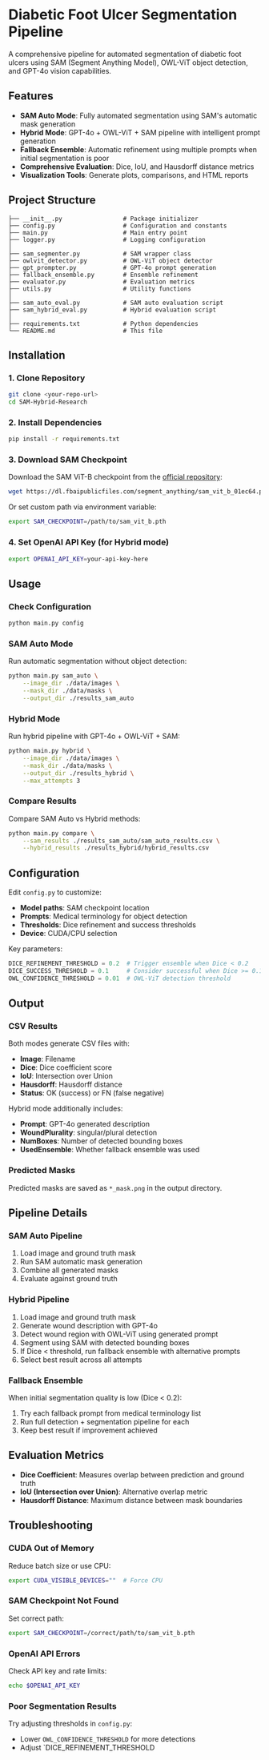 # Diabetic Foot Ulcer Segmentation Pipeline

A comprehensive pipeline for automated segmentation of diabetic foot ulcers using SAM (Segment Anything Model), OWL-ViT object detection, and GPT-4o vision capabilities.

## Features

- **SAM Auto Mode**: Fully automated segmentation using SAM's automatic mask generation
- **Hybrid Mode**: GPT-4o + OWL-ViT + SAM pipeline with intelligent prompt generation
- **Fallback Ensemble**: Automatic refinement using multiple prompts when initial segmentation is poor
- **Comprehensive Evaluation**: Dice, IoU, and Hausdorff distance metrics
- **Visualization Tools**: Generate plots, comparisons, and HTML reports

## Project Structure

```
├── __init__.py                 # Package initializer
├── config.py                   # Configuration and constants
├── main.py                     # Main entry point
├── logger.py                   # Logging configuration
│
├── sam_segmenter.py            # SAM wrapper class
├── owlvit_detector.py          # OWL-ViT object detector
├── gpt_prompter.py             # GPT-4o prompt generation
├── fallback_ensemble.py        # Ensemble refinement
├── evaluator.py                # Evaluation metrics
├── utils.py                    # Utility functions
│
├── sam_auto_eval.py            # SAM auto evaluation script
├── sam_hybrid_eval.py          # Hybrid evaluation script
│
├── requirements.txt            # Python dependencies
└── README.md                   # This file
```

## Installation

### 1. Clone Repository

```bash
git clone <your-repo-url>
cd SAM-Hybrid-Research
```

### 2. Install Dependencies

```bash
pip install -r requirements.txt
```

### 3. Download SAM Checkpoint

Download the SAM ViT-B checkpoint from the [official repository](https://github.com/facebookresearch/segment-anything#model-checkpoints):

```bash
wget https://dl.fbaipublicfiles.com/segment_anything/sam_vit_b_01ec64.pth -O /content/sam_vit_b.pth
```

Or set custom path via environment variable:

```bash
export SAM_CHECKPOINT=/path/to/sam_vit_b.pth
```

### 4. Set OpenAI API Key (for Hybrid mode)

```bash
export OPENAI_API_KEY=your-api-key-here
```

## Usage

### Check Configuration

```bash
python main.py config
```

### SAM Auto Mode

Run automatic segmentation without object detection:

```bash
python main.py sam_auto \
    --image_dir ./data/images \
    --mask_dir ./data/masks \
    --output_dir ./results_sam_auto
```

### Hybrid Mode

Run hybrid pipeline with GPT-4o + OWL-ViT + SAM:

```bash
python main.py hybrid \
    --image_dir ./data/images \
    --mask_dir ./data/masks \
    --output_dir ./results_hybrid \
    --max_attempts 3
```

### Compare Results

Compare SAM Auto vs Hybrid methods:

```bash
python main.py compare \
    --sam_results ./results_sam_auto/sam_auto_results.csv \
    --hybrid_results ./results_hybrid/hybrid_results.csv
```

## Configuration

Edit `config.py` to customize:

- **Model paths**: SAM checkpoint location
- **Prompts**: Medical terminology for object detection
- **Thresholds**: Dice refinement and success thresholds
- **Device**: CUDA/CPU selection

Key parameters:

```python
DICE_REFINEMENT_THRESHOLD = 0.2  # Trigger ensemble when Dice < 0.2
DICE_SUCCESS_THRESHOLD = 0.1     # Consider successful when Dice >= 0.1
OWL_CONFIDENCE_THRESHOLD = 0.01  # OWL-ViT detection threshold
```

## Output

### CSV Results

Both modes generate CSV files with:

- **Image**: Filename
- **Dice**: Dice coefficient score
- **IoU**: Intersection over Union
- **Hausdorff**: Hausdorff distance
- **Status**: OK (success) or FN (false negative)

Hybrid mode additionally includes:

- **Prompt**: GPT-4o generated description
- **WoundPlurality**: singular/plural detection
- **NumBoxes**: Number of detected bounding boxes
- **UsedEnsemble**: Whether fallback ensemble was used

### Predicted Masks

Predicted masks are saved as `*_mask.png` in the output directory.

## Pipeline Details

### SAM Auto Pipeline

1. Load image and ground truth mask
2. Run SAM automatic mask generation
3. Combine all generated masks
4. Evaluate against ground truth

### Hybrid Pipeline

1. Load image and ground truth mask
2. Generate wound description with GPT-4o
3. Detect wound region with OWL-ViT using generated prompt
4. Segment using SAM with detected bounding boxes
5. If Dice < threshold, run fallback ensemble with alternative prompts
6. Select best result across all attempts

### Fallback Ensemble

When initial segmentation quality is low (Dice < 0.2):

1. Try each fallback prompt from medical terminology list
2. Run full detection + segmentation pipeline for each
3. Keep best result if improvement achieved

## Evaluation Metrics

- **Dice Coefficient**: Measures overlap between prediction and ground truth
- **IoU (Intersection over Union)**: Alternative overlap metric
- **Hausdorff Distance**: Maximum distance between mask boundaries

## Troubleshooting

### CUDA Out of Memory

Reduce batch size or use CPU:

```bash
export CUDA_VISIBLE_DEVICES=""  # Force CPU
```

### SAM Checkpoint Not Found

Set correct path:

```bash
export SAM_CHECKPOINT=/correct/path/to/sam_vit_b.pth
```

### OpenAI API Errors

Check API key and rate limits:

```bash
echo $OPENAI_API_KEY
```

### Poor Segmentation Results

Try adjusting thresholds in `config.py`:

- Lower `OWL_CONFIDENCE_THRESHOLD` for more detections
- Adjust `DICE_REFINEMENT_THRESHOLD